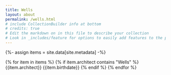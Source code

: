 ```yaml
---
title: Wells
layout: about
permalink: /wells.html
# include CollectionBuilder info at bottom
# credits: true
# Edit the markdown on in this file to describe your collection
# Look in _includes/feature for options to easily add features to the page
---
```


{%- assign items = site.data[site.metadata] -%}

{% for item in items %}
{% if item.architect contains "Wells" %}
{{item.architect}}
{{item.birthdate}}
{% endif %}
{% endfor %}